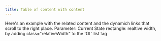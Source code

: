 ```yaml
---
title: Table of content with content
---
```


Here's an example with the related content and the dynamich links that scroll to the right place.
Parameter: Current State rectangle: realtive width, by adding class="relativeWidth" to the 'OL' list tag 